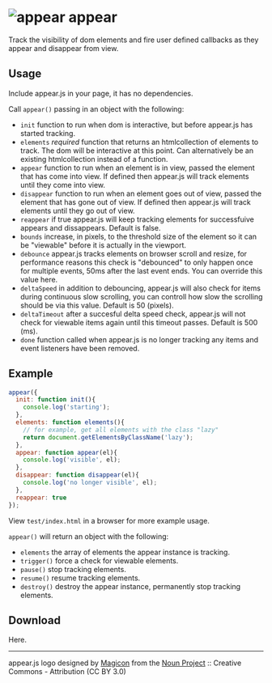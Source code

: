 # ![appear](https://raw.githubusercontent.com/creativelive/appear/master/assets/appear-64.png) appear

Track the visibility of dom elements and fire user defined callbacks as they appear and disappear from view.

## Usage

Include appear.js in your page, it has no dependencies.

Call `appear()` passing in an object with the following:

- `init` function to run when dom is interactive, but before appear.js has started tracking.
- `elements` *required* function that returns an htmlcollection of elements to track. The dom will be interactive at this point. Can alternatively be an existing htmlcollection instead of a function.
- `appear` function to run when an element is in view, passed the element that has come into view. If defined then appear.js will track elements until they come into view.
- `disappear` function to run when an element goes out of view, passed the element that has gone out of view. If defined then appear.js will track elements until they go out of view.
- `reappear` if true appear.js will keep tracking elements for successfuive appears and dissappears. Default is false.
- `bounds` increase, in pixels, to the threshold size of the element so it can be "viewable" before it is actually in the viewport.
- `debounce` appear.js tracks elements on browser scroll and resize, for performance reasons this check is "debounced" to only happen once for multiple events, 50ms after the last event ends. You can override this value here.
- `deltaSpeed` in addition to debouncing, appear.js will also check for items during continuous slow scrolling, you can controll how slow the scrolling should be via this value. Default is 50 (pixels).
- `deltaTimeout` after a succesful delta speed check, appear.js will not check for viewable items again until this timeout passes. Default is 500 (ms).
- `done` function called when appear.js is no longer tracking any items and event listeners have been removed.

## Example

```javascript
appear({
  init: function init(){
    console.log('starting');
  },
  elements: function elements(){
    // for example, get all elements with the class "lazy"
    return document.getElementsByClassName('lazy');
  },
  appear: function appear(el){
    console.log('visible', el);
  },
  disappear: function disappear(el){
    console.log('no longer visible', el);
  },
  reappear: true
});
```

View `test/index.html` in a browser for more example usage.

`appear()` will return an object with the following:

- `elements` the array of elements the appear instance is tracking.
- `trigger()` force a check for viewable elements.
- `pause()` stop tracking elements.
- `resume()` resume tracking elements.
- `destroy()` destroy the appear instance, permanently stop tracking elements.


## Download

Here.

---

appear.js logo designed by [Magicon](http://thenounproject.com/magicon) from the [Noun Project](http://thenounproject.com/) :: Creative Commons - Attribution (CC BY 3.0)
